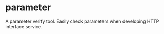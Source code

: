 parameter
=======

A parameter verify tool. Easily check parameters when developing HTTP interface service.

